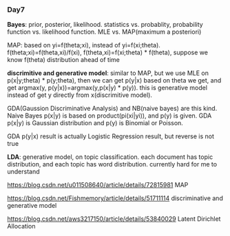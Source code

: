 ### Day7

**Bayes**: prior, posterior, likelihood. statistics vs. probablity, probability function vs. likelihood function. MLE vs. MAP(maximum a posteriori) 

MAP: based on yi=f(theta;xi), instead of yi=f(xi;theta). f(theta;xi)=f(theta,xi)/f(xi), f(theta,xi)=f(xi;theta) * f(theta), suppose we know f(theta) distribution ahead of time

**discrimitive and generative model**: similar to MAP, but we use MLE on p(x|y;theta) * p(y;theta), then we can get p(y|x) based on theta we get, and get argmax(y, p(y|x))=argmax(y,p(x|y) * p(y)). this is generative model instead of get y directly from x(discrimitive model). 

GDA(Gaussion Discriminative Analysis) and NB(naive bayes) are this kind. Naive Bayes p(x|y) is based on product(pi(xi|yi)), and p(y) is given. GDA p(x|y) is Gaussian distribution and p(y) is Binomial or Poisson. 

GDA p(y|x) result is actually Logistic Regression result, but reverse is not true

**LDA**: generative model, on topic classification. each document has topic distribution, and each topic has word distribution. currently hard for me to understand

<https://blog.csdn.net/u011508640/article/details/72815981> MAP

<https://blog.csdn.net/Fishmemory/article/details/51711114> discriminative and generative model

<https://blog.csdn.net/aws3217150/article/details/53840029> Latent Dirichlet Allocation

